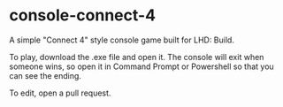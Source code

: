 # console-connect-4
A simple "Connect 4" style console game built for LHD: Build.

To play, download the .exe file and open it. The console will exit when someone wins, so open it in Command Prompt or Powershell so that you can see the ending.

To edit, open a pull request.
